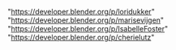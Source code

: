"https://developer.blender.org/p/loridukker"
"https://developer.blender.org/p/marisevijgen"
"https://developer.blender.org/p/IsabelleFoster"
"https://developer.blender.org/p/cherielutz"
 
